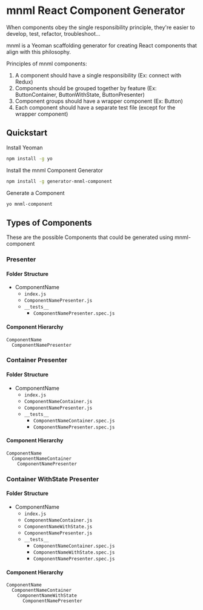# mnml React Component Generator

When components obey the single responsibility principle, they're easier to develop, test, refactor, troubleshoot...

mnml is a Yeoman scaffolding generator for creating React components that align with this philosophy.

Principles of mnml components:

1. A component should have a single responsibility (Ex: connect with Redux)
2. Components should be grouped together by feature (Ex: ButtonContainer, ButtonWithState, ButtonPresenter)
3. Component groups should have a wrapper component (Ex: Button)
4. Each component should have a separate test file (except for the wrapper component)

## Quickstart

Install Yeoman

```bash
npm install -g yo
```

Install the mnml Component Generator

```bash
npm install -g generator-mnml-component
```

Generate a Component

```bash
yo mnml-component
```

## Types of Components

These are the possible Components that could be generated using mnml-component

### Presenter

#### Folder Structure

- ComponentName
  - `index.js`
  - `ComponentNamePresenter.js`
  - `__tests__`
    - `ComponentNamePresenter.spec.js`

#### Component Hierarchy

```
ComponentName
  ComponentNamePresenter
```

### Container Presenter

#### Folder Structure

- ComponentName
  - `index.js`
  - `ComponentNameContainer.js`
  - `ComponentNamePresenter.js`
  - `__tests__`
    - `ComponentNameContainer.spec.js`
    - `ComponentNamePresenter.spec.js`

#### Component Hierarchy

```
ComponentName
  ComponentNameContainer
    ComponentNamePresenter
```

### Container WithState Presenter

#### Folder Structure

- ComponentName
  - `index.js`
  - `ComponentNameContainer.js`
  - `ComponentNameWithState.js`
  - `ComponentNamePresenter.js`
  - `__tests__`
    - `ComponentNameContainer.spec.js`
    - `ComponentNameWithState.spec.js`
    - `ComponentNamePresenter.spec.js`

#### Component Hierarchy

```
ComponentName
  ComponentNameContainer
    ComponentNameWithState
      ComponentNamePresenter
```
